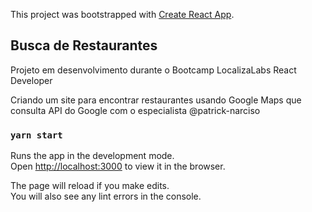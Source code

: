 This project was bootstrapped with [Create React App](https://github.com/facebook/create-react-app).

## Busca de Restaurantes

Projeto em desenvolvimento durante o Bootcamp LocalizaLabs React Developer


Criando um site para encontrar restaurantes usando Google Maps que consulta API do Google
com o especialista @patrick-narciso



### `yarn start`

Runs the app in the development mode.<br />
Open [http://localhost:3000](http://localhost:3000) to view it in the browser.

The page will reload if you make edits.<br />
You will also see any lint errors in the console.



